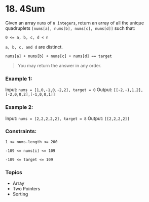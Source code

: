 # 18. 4Sum

Given an array `nums` of `n integers`, return an array of all the unique quadruplets `[nums[a], nums[b], nums[c], nums[d]]` such that:

`0 <= a, b, c, d < n`

`a, b, c, and d` are distinct.

`nums[a] + nums[b] + nums[c] + nums[d] == target`

> You may return the answer in any order.


### Example 1:

Input: `nums = [1,0,-1,0,-2,2], target = 0`
Output: `[[-2,-1,1,2],[-2,0,0,2],[-1,0,0,1]]`


### Example 2:

Input: `nums = [2,2,2,2,2], target = 8`
Output: `[[2,2,2,2]]`
 

### Constraints:

`1 <= nums.length <= 200`

`-109 <= nums[i] <= 109`

`-109 <= target <= 109`


### Topics
- Array
- Two Pointers
- Sorting